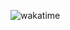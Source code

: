 ![wakatime](https://wakatime.com/badge/user/018ee6c1-85db-47b5-ace5-c901716e2859/project/6622f267-fb32-4b20-a733-96735ca640e6.svg)
